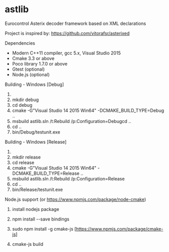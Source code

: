 # astlib
Eurocontrol Asterix decoder framework based on XML declarations

Project is inspired by: https://github.com/vitorafsr/asterixed

Dependencies
- Modern C++11 compiler, gcc 5.x, Visual Studio 2015
- Cmake 3.3 or above
- Poco library 1.7.0 or above
- Gtest (optional) 
- Node.js (optional)

Building - Windows [Debug]
1. <checkout source somewhere into astlib directory>
2. mkdir debug
3. cd debug
4. cmake -G"Visual Studio 14 2015 Win64" -DCMAKE_BUILD_TYPE=Debug ..
5. msbuild astlib.sln  /t:Rebuild /p:Configuration=Debugcd ..
6. cd ..
7. bin/Debug/testunit.exe

Building - Windows [Release]
1. <checkout source somewhere into astlib directory>
2. mkdir release
3. cd release
4. cmake -G"Visual Studio 14 2015 Win64" -DCMAKE_BUILD_TYPE=Release ..
5. msbuild astlib.sln /t:Rebuild /p:Configuration=Release
6. cd ..
7. bin/Release/testunit.exe

Node.js support (or https://www.npmjs.com/package/node-cmake)
 1. install nodejs package
 2. npm install --save bindings
 2. sudo npm install -g cmake-js [https://www.npmjs.com/package/cmake-js]
 
 1. cmake-js build